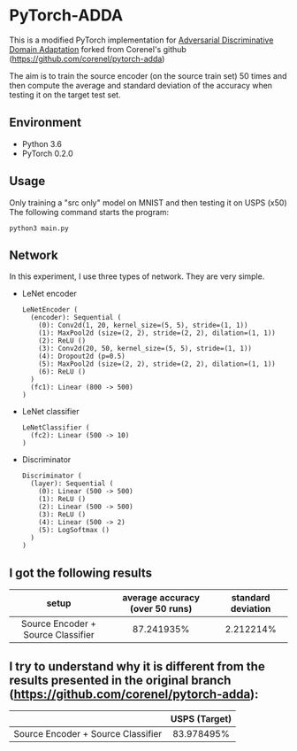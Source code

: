 # PyTorch-ADDA
 This is a modified PyTorch implementation for [Adversarial Discriminative Domain Adaptation](https://arxiv.org/abs/1702.05464) forked from Corenel's github (https://github.com/corenel/pytorch-adda)

 The aim is to train the source encoder (on the source train set) 50 times and then compute the average and standard deviation of the accuracy when testing it on the target test set.  

## Environment
- Python 3.6
- PyTorch 0.2.0

## Usage

Only training a "src only" model on MNIST and then testing it on USPS (x50)
The following command starts the program:

```shell
python3 main.py
```

## Network

In this experiment, I use three types of network. They are very simple.

- LeNet encoder

  ```
  LeNetEncoder (
    (encoder): Sequential (
      (0): Conv2d(1, 20, kernel_size=(5, 5), stride=(1, 1))
      (1): MaxPool2d (size=(2, 2), stride=(2, 2), dilation=(1, 1))
      (2): ReLU ()
      (3): Conv2d(20, 50, kernel_size=(5, 5), stride=(1, 1))
      (4): Dropout2d (p=0.5)
      (5): MaxPool2d (size=(2, 2), stride=(2, 2), dilation=(1, 1))
      (6): ReLU ()
    )
    (fc1): Linear (800 -> 500)
  )
  ```

- LeNet classifier

  ```
  LeNetClassifier (
    (fc2): Linear (500 -> 10)
  )
  ```

- Discriminator

  ```
  Discriminator (
    (layer): Sequential (
      (0): Linear (500 -> 500)
      (1): ReLU ()
      (2): Linear (500 -> 500)
      (3): ReLU ()
      (4): Linear (500 -> 2)
      (5): LogSoftmax ()
    )
  )
  ```

## I got the following results
|  setup    | average accuracy (over 50 runs) | standard deviation |
| :--------------------------------: | :------------: | :-----------: |
| Source Encoder + Source Classifier |   87.241935%   |  2.212214%   |


## I try to understand why it is different from the results presented in the original branch (https://github.com/corenel/pytorch-adda):

|                                    | USPS (Target) |
| :--------------------------------: | :-----------: |
| Source Encoder + Source Classifier |  83.978495%   |
